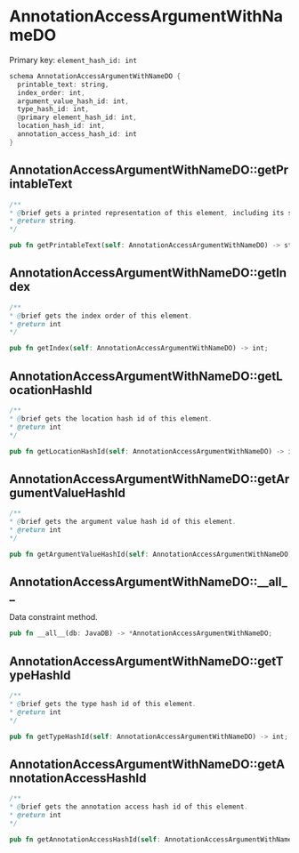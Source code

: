 # AnnotationAccessArgumentWithNameDO

Primary key: `element_hash_id: int`

```rust
schema AnnotationAccessArgumentWithNameDO {
  printable_text: string,
  index_order: int,
  argument_value_hash_id: int,
  type_hash_id: int,
  @primary element_hash_id: int,
  location_hash_id: int,
  annotation_access_hash_id: int
}
```
## AnnotationAccessArgumentWithNameDO::getPrintableText

```java
/**
* @brief gets a printed representation of this element, including its structure where applicable.
* @return string.
*/
```
```rust
pub fn getPrintableText(self: AnnotationAccessArgumentWithNameDO) -> string;
```
## AnnotationAccessArgumentWithNameDO::getIndex

```java
/**
* @brief gets the index order of this element.
* @return int
*/
```
```rust
pub fn getIndex(self: AnnotationAccessArgumentWithNameDO) -> int;
```
## AnnotationAccessArgumentWithNameDO::getLocationHashId

```java
/**
* @brief gets the location hash id of this element.
* @return int
*/
```
```rust
pub fn getLocationHashId(self: AnnotationAccessArgumentWithNameDO) -> int;
```
## AnnotationAccessArgumentWithNameDO::getArgumentValueHashId

```java
/**
* @brief gets the argument value hash id of this element.
* @return int
*/
```
```rust
pub fn getArgumentValueHashId(self: AnnotationAccessArgumentWithNameDO) -> int;
```
## AnnotationAccessArgumentWithNameDO::\_\_all\_\_

Data constraint method.

```rust
pub fn __all__(db: JavaDB) -> *AnnotationAccessArgumentWithNameDO;
```
## AnnotationAccessArgumentWithNameDO::getTypeHashId

```java
/**
* @brief gets the type hash id of this element.
* @return int
*/
```
```rust
pub fn getTypeHashId(self: AnnotationAccessArgumentWithNameDO) -> int;
```
## AnnotationAccessArgumentWithNameDO::getAnnotationAccessHashId

```java
/**
* @brief gets the annotation access hash id of this element.
* @return int
*/
```
```rust
pub fn getAnnotationAccessHashId(self: AnnotationAccessArgumentWithNameDO) -> int;
```
